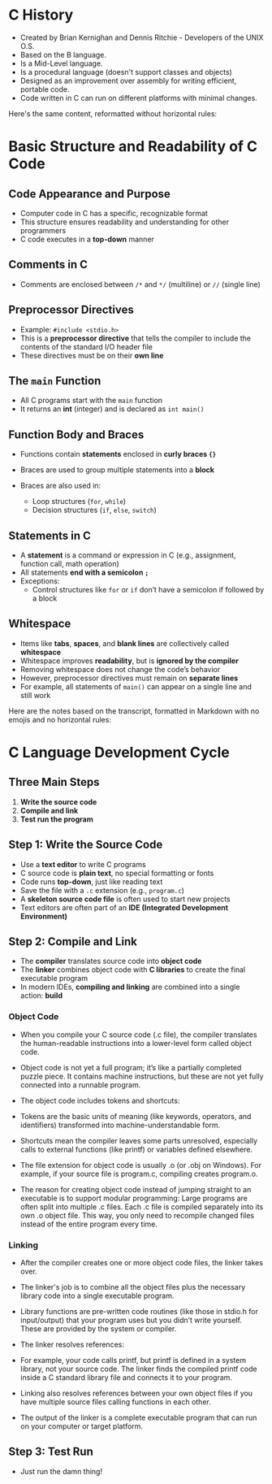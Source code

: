# C History

* Created by Brian Kernighan and Dennis Ritchie - Developers of the UNIX O.S.
* Based on the B language.
* Is a Mid-Level language.
* Is a procedural language (doesn't support classes and objects)
* Designed as an improvement over assembly for writing efficient, portable code.
* Code written in C can run on different platforms with minimal changes.

Here's the same content, reformatted without horizontal rules:

# Basic Structure and Readability of C Code

## Code Appearance and Purpose

* Computer code in C has a specific, recognizable format
* This structure ensures readability and understanding for other programmers
* C code executes in a **top-down** manner

## Comments in C

* Comments are enclosed between `/*` and `*/` (multiline) or `//` (single line)

## Preprocessor Directives

* Example: `#include <stdio.h>`
* This is a **preprocessor directive** that tells the compiler to include the contents of the standard I/O header file
* These directives must be on their **own line**

## The `main` Function

* All C programs start with the `main` function
* It returns an **int** (integer) and is declared as `int main()`

## Function Body and Braces

* Functions contain **statements** enclosed in **curly braces `{}`**
* Braces are used to group multiple statements into a **block**
* Braces are also used in:

  * Loop structures (`for`, `while`)
  * Decision structures (`if`, `else`, `switch`)

## Statements in C

* A **statement** is a command or expression in C (e.g., assignment, function call, math operation)
* All statements **end with a semicolon `;`**
* Exceptions:
  * Control structures like `for` or `if` don’t have a semicolon if followed by a block

## Whitespace

* Items like **tabs**, **spaces**, and **blank lines** are collectively called **whitespace**
* Whitespace improves **readability**, but is **ignored by the compiler**
* Removing whitespace does not change the code’s behavior
* However, preprocessor directives must remain on **separate lines**
* For example, all statements of `main()` can appear on a single line and still work

Here are the notes based on the transcript, formatted in Markdown with no emojis and no horizontal rules:

# C Language Development Cycle

## Three Main Steps

1. **Write the source code**
2. **Compile and link**
3. **Test run the program**

## Step 1: Write the Source Code

* Use a **text editor** to write C programs
* C source code is **plain text**, no special formatting or fonts
* Code runs **top-down**, just like reading text
* Save the file with a `.c` extension (e.g., `program.c`)
* A **skeleton source code file** is often used to start new projects
* Text editors are often part of an **IDE (Integrated Development Environment)**

## Step 2: Compile and Link

* The **compiler** translates source code into **object code**
* The **linker** combines object code with **C libraries** to create the final executable program
* In modern IDEs, **compiling and linking** are combined into a single action: **build**

### Object Code

* When you compile your C source code (.c file), the compiler translates the human-readable instructions into a lower-level form called object code.

* Object code is not yet a full program; it’s like a partially completed puzzle piece. It contains machine instructions, but these are not yet fully connected into a runnable program.

* The object code includes tokens and shortcuts:

* Tokens are the basic units of meaning (like keywords, operators, and identifiers) transformed into 
machine-understandable form.

* Shortcuts mean the compiler leaves some parts unresolved, especially calls to external functions (like printf) or variables defined elsewhere.

* The file extension for object code is usually .o (or .obj on Windows). For example, if your source file is program.c, compiling creates program.o.

* The reason for creating object code instead of jumping straight to an executable is to support modular programming: Large programs are often split into multiple .c files. Each .c file is compiled separately into its own .o object file. This way, you only need to recompile changed files instead of the entire program every time.

### Linking

* After the compiler creates one or more object code files, the linker takes over.

* The linker's job is to combine all the object files plus the necessary library code into a single executable program.

* Library functions are pre-written code routines (like those in stdio.h for input/output) that your program uses but you didn’t write yourself. These are provided by the system or compiler.

* The linker resolves references:

* For example, your code calls printf, but printf is defined in a system library, not your source code. The linker finds the compiled printf code inside a C standard library file and connects it to your program.

* Linking also resolves references between your own object files if you have multiple source files calling functions in each other.

* The output of the linker is a complete executable program that can run on your computer or target platform.

## Step 3: Test Run

* Just run the damn thing!
